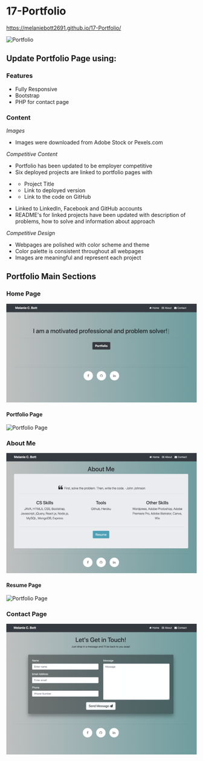 # 17-Portfolio

https://melaniebott2691.github.io/17-Portfolio/


![Portfolio](/assets/images/screenshot.png)


## Update Portfolio Page using:

### **Features**
- Fully Responsive
- Bootstrap 
- PHP for contact page

### **Content**

*Images*
- Images were downloaded from Adobe Stock or Pexels.com

*Competitive Content*
- Portfolio has been updated to be employer competitive
- Six deployed projects are linked to portfolio pages with
* * Project Title
* * Link to deployed version
* * Link to the code on GitHub
- Linked to LinkedIn, Facebook and GitHub accounts
- README's for linked projects have been updated with description of problems, how to solve and information about approach

*Competitive Design*
- Webpages are polished with color scheme and theme
- Color palette is consistent throughout all webpages
- Images are meaningful and represent each project

## Portfolio Main Sections

### Home Page
![Portfolio Page](/public/img/home.png)

#### Portfolio Page
![Portfolio Page](/public/img/portfoliopage.png)

### About Me
![Portfolio](/public/img/about.png)

#### Resume Page
![Portfolio Page](/public/img/resumepage.png)

### Contact Page
![Portfolio Page](/public/img/contactpg.png)


